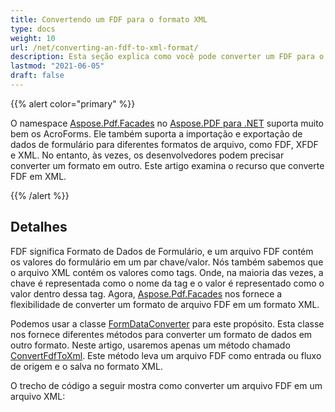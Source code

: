 ```yaml
---
title: Convertendo um FDF para o formato XML
type: docs
weight: 10
url: /net/converting-an-fdf-to-xml-format/
description: Esta seção explica como você pode converter um FDF para o formato XML com a Classe FormDataConverter.
lastmod: "2021-06-05"
draft: false
---
```


{{% alert color="primary" %}}

O namespace [Aspose.Pdf.Facades](https://reference.aspose.com/pdf/net/aspose.pdf.facades) no [Aspose.PDF para .NET](/pdf/net/) suporta muito bem os AcroForms. Ele também suporta a importação e exportação de dados de formulário para diferentes formatos de arquivo, como FDF, XFDF e XML. No entanto, às vezes, os desenvolvedores podem precisar converter um formato em outro. Este artigo examina o recurso que converte FDF em XML.

{{% /alert %}}

## Detalhes

FDF significa Formato de Dados de Formulário, e um arquivo FDF contém os valores do formulário em um par chave/valor. Nós também sabemos que o arquivo XML contém os valores como tags. Onde, na maioria das vezes, a chave é representada como o nome da tag e o valor é representado como o valor dentro dessa tag. Agora, [Aspose.Pdf.Facades](https://reference.aspose.com/pdf/net/aspose.pdf.facades) nos fornece a flexibilidade de converter um formato de arquivo FDF em um formato XML.

Podemos usar a classe [FormDataConverter](https://reference.aspose.com/pdf/net/aspose.pdf.facades/formdataconverter) para este propósito. Esta classe nos fornece diferentes métodos para converter um formato de dados em outro formato. Neste artigo, usaremos apenas um método chamado [ConvertFdfToXml](https://reference.aspose.com/pdf/net/aspose.pdf.facades/formdataconverter/methods/convertfdftoxml). Este método leva um arquivo FDF como entrada ou fluxo de origem e o salva no formato XML.

O trecho de código a seguir mostra como converter um arquivo FDF em um arquivo XML: